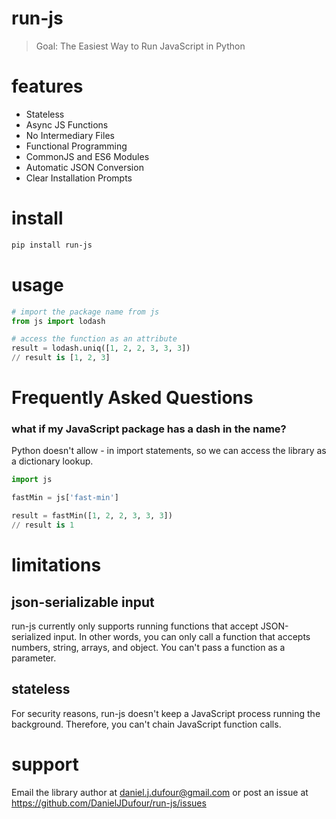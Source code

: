 # run-js
> Goal: The Easiest Way to Run JavaScript in Python

# features
- Stateless
- Async JS Functions
- No Intermediary Files
- Functional Programming
- CommonJS and ES6 Modules
- Automatic JSON Conversion
- Clear Installation Prompts

# install
```bash
pip install run-js
```

# usage
```python
# import the package name from js
from js import lodash

# access the function as an attribute
result = lodash.uniq([1, 2, 2, 3, 3, 3])
// result is [1, 2, 3]
```

# Frequently Asked Questions
### what if my JavaScript package has a dash in the name?
Python doesn't allow - in import statements, so we can access the library as a dictionary lookup.
```python
import js

fastMin = js['fast-min']

result = fastMin([1, 2, 2, 3, 3, 3])
// result is 1
```

# limitations
## json-serializable input
run-js currently only supports running functions that accept JSON-serialized input. 
In other words, you can only call a function that accepts numbers, string, arrays, and object.
You can't pass a function as a parameter.
## stateless
For security reasons, run-js doesn't keep a JavaScript process running the background.  Therefore,
you can't chain JavaScript function calls.

# support
Email the library author at daniel.j.dufour@gmail.com or post an issue at https://github.com/DanielJDufour/run-js/issues
